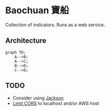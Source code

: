# Baochuan 寶船

Collection of indicators. Runs as a web service.

## Architecture

```mermaid
graph TD;
    A-->B;
    A-->C;
    B-->D;
    C-->D;
```
## TODO

* Consider using [Jackson](https://ktor.io/docs/jackson.html#register_jackson_converter)
* [Limit CORS](https://ktor.io/docs/cors.html#methods) to localhost and/or AWS host